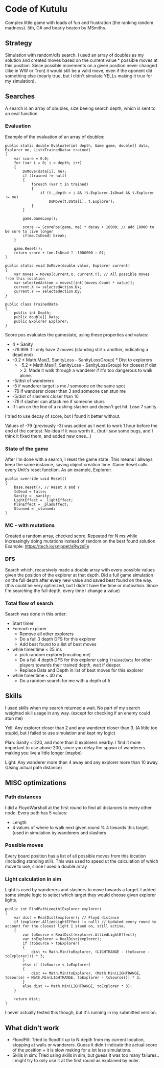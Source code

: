 # Code of Kutulu

Complex little game with loads of fun and frustration (the ranking random madness). 5th, C# and bearly beaten by MSmiths.

## Strategy

Simulation with random/dfs search. I used an array of doubles as my solution and created moves based on the current value * possible moves at this position. Since possible movements on a given position never changed (like in WW or Tron) it would still be a valid move, even if the oponent did something else (nearly true, but I didn't simulate YELLs making it true for my simulation).  

## Searches

A search is an array of doubles, size beeing search depth, which is sent to an eval function.

### Evaluation
Example of the evaluation of an array of doubles:

```
public static double Evaluate(int depth, Game game, double[] data, Explorer me, List<TrainedData> trained)
{
    var score = 0.0;
    for (var i = 0; i < depth; i++)
    {
        DoMove(data[i], me);
        if (trained != null)
        {
            foreach (var t in trained)
            {
                if (t._depth > i && !t.Explorer.IsDead && t.Explorer != me)
                    DoMove(t.Data[i], t.Explorer);
            }
        }

        game.GameLoop();

        score += ScorePos(game, me) * decay + 10000; // add 10000 to be sure to live longer
        if(me.IsDead) break;
    }

    game.Reset();
    return score + (me.IsDead ? -1000000 : 0);
}

public static void DoMove(double value, Explorer current)
{
    var moves = Moves[current.X, current.Y]; // All possible moves from this location
    var selectedAction = moves[(int)(moves.Count * value)];
    current.X += selectedAction.Dx;
    current.Y += selectedAction.Dy;
}

public class TrainedData
{
    public int Depth;
    public double[] Data;
    public Explorer Explorer;
}

```

Score pos evaluates the gamestate, using these properties and values:
- 4 * Sanity
- -79.999 if I only have 2 moves (standing still + another, indicating a dead end)
- -0.2 * Math.Max(1, SanityLoss - SanityLossGroup) * Dist to explorers
	- -5.2 * Math.Max(1, SanityLoss - SanityLossGroup) for closest if dist > 2. Made it walk through a wanderer if it's too dangerous to walk alone.
- -5/dist of wanderers
- -5 if wanderer target is me / someone on the same spot
- -79 if wanderer closer than 3 and someone can stun me
- -5/dist of slashers closer than 10
- -79 if slasher can attack me if someone stuns
- If I am on the line of a rushing slasher and doesn't get hit. Lose 7 sanity

I tried to use decay of score, but I found it better without.

Values of -79 (previously -3) was added as I went to work 1 hour before the end of the contest. No idea if it was worth it.. (but I saw some bugs, and I think it fixed them, and added new ones...)

### State of the game
After I'm done with a search, I reset the game state. This means I allways keep the same instance, saving object creation time.
Game.Reset calls every Unit's reset function. As an example, Explorer:
```
public override void Reset()
{
    base.Reset(); // Reset X and Y
    IsDead = false;
    Sanity = _sanity;
    LightEffect = _lightEffect;
    PlanEffect = _planEffect;
    Stunned = _stunned;
}
```

### MC - with mutations
Created a random array, checked score. Repeated for N ms while increasingly doing mutations instead of random on the best found solution.
Example: https://tech.io/snippet/sRwzsFe

### DFS
Search which, recursively made a double array with every possible values given the position of the explorer at that depth.
Did a full game simulation on the full depth after every new value and saved best found on the way.
(this could be very optimized, but I didn't have the time or motivation. Since I'm searching the full depth, every time I change a value)

### Total flow of search

Search was done in this order:

- Start timer
- Foreach explorer 
	- Remove all other explorers
	- Do a full 3 depth DFS for this explorer 
	- Add best found to a list of best moves
- while timer.time < 25 ms
	- pick random explorer(incuding me)
	- Do a full 4 depth DFS for this explorer using `TrainedData` for other players towards their trained depth, wait if deeper.
	- Replace Data and Depth in list of best moves for this explorer
- while timer.time < 40 ms
  - Do a random search for me with a depth of 5

## Skills

I used skills when my search returned a wait. No part of my search weighted skill usage in any way. (except for checking if an enemy could stun me)

Yell:
Any explorer closer than 2 and any wanderer closer than 3. (A little too stupid, but I failed to use simulation and kept my logic)

Plan:
Sanity < 220, and more than 0 explorers nearby. I find it more important to use above 200, since you delay the spawn of wanderers making you live a little longer (maybe)

Light:
Any wanderer more than 4 away and any explorer more than 10 away. (Using actual path distance)

## MISC optimizations

### Path distances
I did a FloydWarshall at the first round to find all distances to every other node. 
Every path has 5 values:
- Length
- 4 values of where to walk next given round % 4 towards this target. (used in simulation by wanderers and slashers

### Possible moves
Every board position has a list of all possible moves from this location (including standing still).
This was used to speed ut the calculation of which move to use, since I used a double array

### Light calculation in sim
Light is used by wanderers and slashers to move towards a target. I added some simple logic to select which target they would choose given explorer lights.

```
public int FindPathLength(Explorer explorer)
{
    var dist = RealDist(explorer); // Floyd distance
    if (explorer.AlliedLightEffect != null) // Updated every round to account for the closest light I stand on, still active.
    {
        var toSource = RealDist(explorer.AlliedLightEffect);
        var toExplorer = RealDist(explorer);
        if (toSource > toExplorer)
        {
            dist += Math.Min(toExplorer, (LIGHTRANGE - (toSource - toExplorer))) * 3;
        }
        else if (toSource < toExplorer)
        {
            dist += Math.Min(toExplorer, (Math.Min(LIGHTRANGE, toSource) + Math.Min(LIGHTRANGE, toExplorer - toSource))) * 3;
        }
        else dist += Math.Min(LIGHTRANGE, toExplorer * 3);
    }

    return dist;
}
```
I never actually tested this though, but it's running in my submitted version.


## What didn't work
- FloodFill: Tried to floodfill up to N depth from my current location, stopping at walls or wanderers. Guess it didn't indicate the actual score of the position + it is slow making for a lot less simulations.
- Skills in sim: Tried using skills in sim, but guess it was too many failures.. I might try to only use it at the first round as explained by euler.
